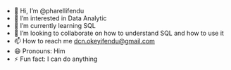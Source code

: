 - 👋 Hi, I’m @pharellifendu
- 👀 I’m interested in Data Analytic
- 🌱 I’m currently learning SQL
- 💞️ I’m looking to collaborate on how to understand SQL and how to use it
- 📫 How to reach me dcn.okeyifendu@gmail.com
- 😄 Pronouns: Him
- ⚡ Fun fact: I can do anything

<!---
pharellifendu/pharellifendu is a ✨ special ✨ repository because its `README.md` (this file) appears on your GitHub profile.
You can click the Preview link to take a look at your changes.
--->

